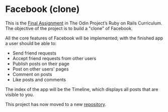 # Facebook (clone)

This is the [Final Assignment](https://www.theodinproject.com/lessons/ruby-on-rails-rails-final-project) in The Odin Project’s Ruby on Rails Curriculum.
The objective of the project is to build a "clone" of Facebook.

All the core features of Facebook will be implemented; with the finished app a user should be able to:
- Send friend requests
- Accept friend requests from other users
- Publish posts on their page
- Post on other users' pages
- Comment on posts
- Like posts and comments

The index of the app will be the Timeline, which displays all posts that are visible to you.

This project has now moved to a new [repository](https://github.com/lbackman/faceclone).
